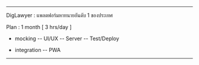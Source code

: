 ---

DigLawyer : แพลตฟอร์มหาทนายอันดับ 1 ของประเทศ

Plan : 1 month [ 3 hrs/day ]
- mocking 
    -- UI/UX 
    -- Server
    -- Test/Deploy

- integration
    -- PWA 
    

---